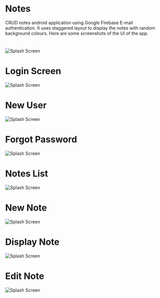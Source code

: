 # Notes
CRUD notes android application using Google Firebase E-mail authentication. It uses staggered layout to display the notes with random background colours. Here are some screenshots of the UI of the app.

#

![Splash Screen](https://github.com/shobhitbehl98/Notes/blob/master/readmeimages/iloveimg-resized/Screenshot_20220221-114903.jpg)

# Login Screen
![Splash Screen](https://github.com/shobhitbehl98/Notes/blob/master/readmeimages/iloveimg-resized/Screenshot_20220221-111840.jpg)
# New User
![Splash Screen](https://github.com/shobhitbehl98/Notes/blob/master/readmeimages/iloveimg-resized/Screenshot_20220221-123930.jpg)
# Forgot Password
![Splash Screen](https://github.com/shobhitbehl98/Notes/blob/master/readmeimages/iloveimg-resized/Screenshot_20220221-115148.jpg)
# Notes List 
![Splash Screen](https://github.com/shobhitbehl98/Notes/blob/master/readmeimages/iloveimg-resized/Screenshot_20220221-114927.jpg)
# New Note
![Splash Screen](https://github.com/shobhitbehl98/Notes/blob/master/readmeimages/iloveimg-resized/Screenshot_20220221-115307.jpg)
# Display Note
![Splash Screen](https://github.com/shobhitbehl98/Notes/blob/master/readmeimages/iloveimg-resized/Screenshot_20220221-115319.jpg)
# Edit Note
![Splash Screen](https://github.com/shobhitbehl98/Notes/blob/master/readmeimages/iloveimg-resized/Screenshot_20220221-115331.jpg)
